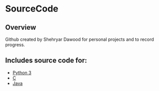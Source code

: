 # SourceCode
## Overview
Github created by Shehryar Dawood for personal projects and to record progress.
## Includes source code for: 
* [Python 3](https://github.com/trident0011/SourceCode/tree/master/Python%20Files)
* [C](https://github.com/trident0011/SourceCode/tree/master/C%20Files)
* [Java](https://github.com/trident0011/SourceCode/tree/master/Java%20Files)
